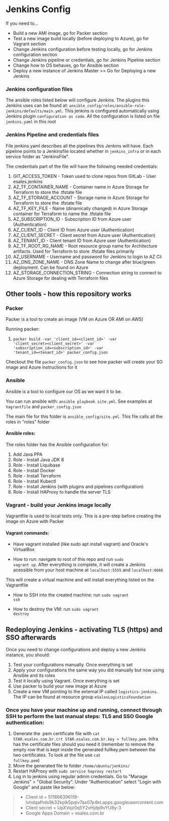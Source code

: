 # Jenkins Config

If you need to...
- Build a new AMI image, go for Packer section
- Test a new image build locally (before deploying to Azure), go for Vagrant section
- Change Jenkins configuration before testing locally, go for Jenkins configuration section
- Change Jenkins pipeline or credentials, go for Jenkins Pipeline section
- Change how to OS behaves, go for Ansible section 
- Deploy a new instance of Jenkins Master >> Go for Deploying a new Jenkins

### Jenkins configuration files

The ansible roles listed below will configure Jenkins. The plugins this Jenkins uses can be found at: <code>ansible_config/roles/ansible-role-jenkins/defaults/main.yml</code>. This jenkins is configured automatically using Jenkins plugin <code>configuration as code</code>. All the configuration is listed on file <code>jenkins.yaml</code> in this root

### Jenkins Pipeline and credentials files

File jenkins.yaml describes all the pipelines this Jenkins will have. Each pipeline points to a Jenkinsfile located whether in <code>jenkins_infra</code> or in each service folder as "JenkinsFile".

The credentials part of the file will have the following needed credentials:
1. GIT_ACCESS_TOKEN - Token used to clone repos from GitLab - User esales.jenkins
2. AZ_TF_CONTAINER_NAME - Container name in Azure Storage for Terraform to store the .tfstate file
3. AZ_TF_STORAGE_ACCOUNT - Storage name in Azure Storage for Terraform to store the .tfstate file
4. AZ_TF_KEY_FILE - Name (dinamically changed) in Azure Storage container for Terraform to name the .tfstate file
5. AZ_SUBSCRIPTION_ID - Subscription ID from Azure user (Authentication)
6. AZ_CLIENT_ID - Client ID from Azure user (Authentication)
7. AZ_CLIENT_SECRET - Client secret from Azure user (Authentication)
8. AZ_TENANT_ID - Client tenant ID from Azure user (Authentication)
9. AZ_TF_ROOT_RG_NAME - Root resource group name for Architecture artifacts. Used for Terraform to store .tfstate files primarily
10. AZ_USERNAME - Username and password for Jenkins to login to AZ Cli
11. AZ_DNS_ZONE_NAME - DNS Zone Name to change after blue/green deployment. Can be found on Azure
12. AZ_STORAGE_CONNECTION_STRING - Connection string to connect to Azure Storage for dealing with Terraform files


## Other tools - how this repository works

### Packer

Packer is a tool to create an image (VM on Azure OR AMI on AWS)

Running packer:
1. <code>packer build -var 'client_id=<client_id>' -var 'client_secret=<client_secret>' -var 'subscription_id=<subscription_id>' -var 'tenant_id=<tenant_id>' packer_config.json</code>

Checkout the file <code>packer_config.json</code> to see how packer will create your SO image and Azure instructions for it


### Ansible

Ansible is a tool to configure our OS as we want it to be.

You can run ansible with: <code>ansible playbook site.yml</code>. See examples at <code>Vagrantfile</code> and <code>packer_config.json</code>

The main file for this folder is <code>ansible_config/site.yml</code>. This file calls all the roles in "roles" folder

#### Ansible roles:

The roles folder has the Ansible configuration for:
1. Add Java PPA
2. Role - Install Java JDK 8
3. Role - Install Liquibase
4. Role - Install Docker
5. Role - Install Terraform
6. Role - Install Kubectl
7. Role - Install Jenkins (with plugins and pipelines configuration)
8. Role - Install HAProxy to handle the server TLS

### Vagrant - build your Jenkins image locally

Vagrantfile is used to local tests only. This is a pre-step before creating the image on Azure with Packer

#### Vagrant commands:

- Have vagrant installed (like sudo apt install vagrant) and Oracle's VirtualBox

- How to run: navigate to root of this repo and run <code>sudo vagrant up</code>. After everything is complete, it will create a Jenkins acessible from your host machine at <code>localhost:5555</code> and <code>localhost:6666</code>

This will create a virtual machine and will install everything listed on the Vagrantfile

- How to SSH into the created machine: run <code>sudo vagrant ssh</code>

- How to destroy the VM: run <code>sudo vagrant destroy</code>


## Redeploying Jenkins - activating TLS (https) and SSO afterwards

Once you need to change configurations and deploy a new Jenkins instance, you should:

1. Test your configurations manually. Once everything is set
2. Apply your configurations the same way you did manually but now using Ansible and its roles
3. Test it locally using Vagrant. Once everything is set
4. Use packer to build your new image at Azure
5. Create a new VM pointing to the external IP called <code>logistics-jenkins</code>. The IP can be found at resource group <code>eSalesLogisticsFoundation</code>

### Once you have your machine up and running, connect through SSH to perform the last manual steps: TLS and SSO Google authentication:

1. Generate the .pem certificate file with <code>cat STAR.esales.com.br.crt STAR.esales.com.br.key > fullkey.pem</code>. Infra has the certificate files should you need it (remember to remove the empty row that is kept inside the generated fullkey.pem between the two certificates. To look at the file use <code>cat fullkey.pem</code>)
2. Move the generated file to folder <code>/home/ubuntu/jenkins/</code>
3. Restart HAProxy with <code>sudo service haproxy restart</code>
4. Log in to jenkins using regular admin credentials. Go to "Manage Jenkins" > "Global Security". Under "Authentication" select "Login with Google" and paste like below:
> * Client id = 511866396119-lvhdqafhds9k32kplk5pqiv7as07p4kt.apps.googleusercontent.com
> * Client secret = UpXVqz0q5Y2vHjdp9vYU8y-3
> * Google Apps Domain = esales.com.br